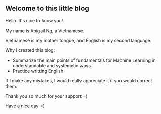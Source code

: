## Welcome to this little blog

Hello. It's nice to know you!

My name is Abigail Ng, a Vietnamese.

Vietnamese is my mother tongue, and English is my second language.

Why I created this blog:
- Summarize the main points of fundamentals for Machine Learning in understandable and systemetic ways.
- Practice writting English.

If I make any mistakes, I would really appreciate it if you would correct them.

Thank you so much for your support =)

Have a nice day =)
